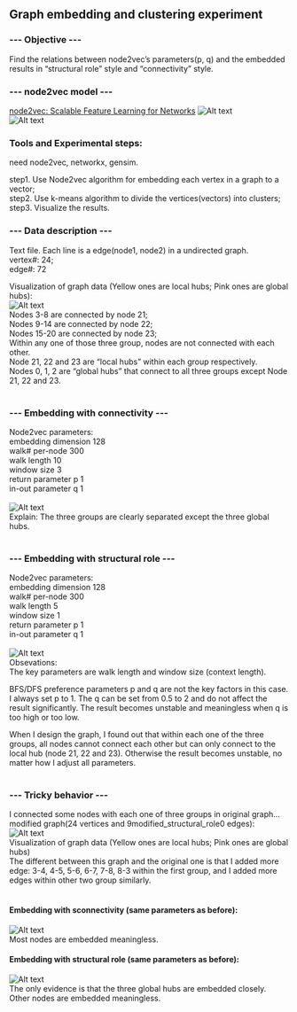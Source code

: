 ## Graph embedding and clustering experiment<br />

### --- Objective ---<br />
Find the relations between node2vec’s parameters(p, q) and the embedded results in “structural role” style and “connectivity” style.

### --- node2vec model ---<br />
[node2vec: Scalable Feature Learning for Networks](https://cs.stanford.edu/people/jure/pubs/node2vec-kdd16.pdf)
![Alt text]( png/search_strategies.png?raw=true "")<br />
![Alt text]( png/bias.png?raw=true "")<br />

### Tools and Experimental steps:<br />
need node2vec, networkx, gensim.<br />

step1. Use Node2vec algorithm for embedding each vertex in a graph to a vector;<br />
step2. Use k-means algorithm to divide the vertices(vectors) into clusters;<br />
step3. Visualize the results.<br />

### --- Data description ---<br />
Text file. Each line is a edge(node1, node2) in a undirected graph.<br />
vertex#: 24;<br />
edge#: 72<br />

Visualization of graph data (Yellow ones are local hubs; Pink ones are global hubs): <br />
![Alt text]( png/graph.png?raw=true "")<br />
Nodes 3-8 are connected by node 21;<br />
Nodes 9-14 are connected by node 22;<br />
Nodes 15-20 are connected by node 23;<br />
Within any one of those three group, nodes are not connected with each other.<br />
Node 21, 22 and 23 are “local hubs” within each group respectively.<br />
Nodes 0, 1, 2 are “global hubs” that connect to all three groups except Node 21, 22 and 23.<br /><br />


### --- Embedding with connectivity ---<br />
Node2vec parameters:<br />
    embedding dimension     128<br />
    walk# per-node          300<br />
    walk length             10<br />
    window size             3<br />
    return parameter p      1<br />
    in-out parameter q      1<br /><br />
![Alt text]( png/connectivity.png?raw=true "")<br />
Explain: The three groups are clearly separated except the three global hubs.<br /><br />


### --- Embedding with structural role ---<br />
Node2vec parameters:<br />
    embedding dimension     128<br />
    walk# per-node          300<br />
    walk length             5<br />
    window size             1<br />
    return parameter p      1<br />
    in-out parameter q      1<br /><br />
![Alt text]( png/structural_role.png?raw=true "")<br />
Obsevations:<br />
The key parameters are walk length and window size (context length).<br />

BFS/DFS preference parameters p and q are not the key factors in this case. I always set p to 1. The q can be set from 0.5 to 2 and do not affect the result significantly. The result becomes unstable and meaningless when q is too high or too low.<br />

When I design the graph, I found out that within each one of the three groups, all nodes cannot connect each other but can only connect to the local hub (node 21, 22 and 23). Otherwise the result becomes  unstable, no matter how I adjust all parameters.<br /><br />


### --- Tricky behavior ---<br />
I connected some nodes with each one of three groups in original graph...<br />
modified graph(24 vertices and 9modified_structural_role0 edges):<br />
![Alt text]( png/modified_graph.png?raw=true "")<br />
Visualization of graph data (Yellow ones are local hubs; Pink ones are global hubs)<br />
The different between this graph and the original one is that I added more edge: 3-4, 4-5, 5-6, 6-7, 7-8, 8-3 within the first group, and I added more edges within other two group similarly.<br /><br />

#### Embedding with sconnectivity (same parameters as before):<br />
![Alt text]( png/modified_connectivity.png?raw=true "")<br />
Most nodes are embedded meaningless.<br />

#### Embedding with structural role (same parameters as before):<br />
![Alt text]( png/modified_structural_role.png?raw=true "")<br />
The only evidence is that the three global hubs are embedded closely. Other nodes are embedded meaningless.<br />

